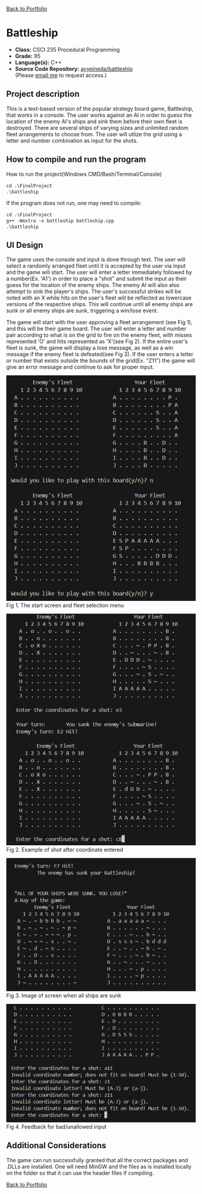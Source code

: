 [Back to Portfolio](./)

Battleship
===============

-   **Class:** CSCI 235 Procedural Programming
-   **Grade:** 95
-   **Language(s):** C++ 
-   **Source Code Repository:** [ayypineda/battleship](https://github.com/ayypineda/battleship)  
    (Please [email me](mailto:apineda@csustudent.net?subject=GitHub%20Access) to request access.)

## Project description

This is a text-based version of the popular strategy board game, Battleship, that works in a console. The user works against an AI in order to guess the location of the enemy AI's ships and sink them before their own fleet is destroyed. There are several ships of varying sizes and unlimited random fleet arrangements to choose from. The user will utlize the grid using a letter and number combination as input for the shots. 

## How to compile and run the program

How to run the project(Windows CMD/Bash/Terminal/Console)
```
cd .\FinalProject
.\battleship
```

If the program does not run, one may need to compile:
```
cd .\FinalProject
g++ -Wextra -o battleship battleship.cpp
.\battleship
```


## UI Design

The game uses the console and input is done through text. The user will select a randomly arranged fleet until it is accepted by the user via input and the game will start. The user will enter a letter immediately followed by a number(Ex. 'A1') in order to place a "shot" and submit the input as their guess for the location of the enemy ships. The enemy AI will also also attempt to sink the player's ships. The user's successful strikes will be noted with an X while hits on the user's fleet will be reflected as lowercase versions of the respective ships. This will continue until all enemy ships are sunk or all enemy ships are sunk, triggering a win/lose event. 

The game will start with the user approving a fleet arrangement (see Fig 1), and this will be their game board. The user will enter a letter and number pair according to what is on the grid to fire on the enemy fleet, with misses represented 'O' and hits represented as 'X'(see Fig 2). If the entire user's fleet is sunk, the game will display a lose message, as well as a win message if the enemy fleet is defeated(see Fig 3). If the user enters a letter or number that exists outside the bounds of the grid(Ex. "Z11") the game will give an error message and continue to ask for proper input.

![screenshot](images/battleship1.png)  
Fig 1. The start screen and fleet selection menu

![screenshot](images/battleship_2.png)  
Fig 2. Example of shot after coordinate entered

![screenshot](images/battleship_lose.png)  
Fig 3. Image of screen when all ships are sunk

![screenshot](images/battleship_error.png)  
Fig 4. Feedback for bad/unallowed input

## Additional Considerations

The game can run successfully granted that all the correct packages and .DLLs are installed. One wll need MinGW and the files as is installed locally on the folder so that it can use the header files if compiling. 

[Back to Portfolio](./)
